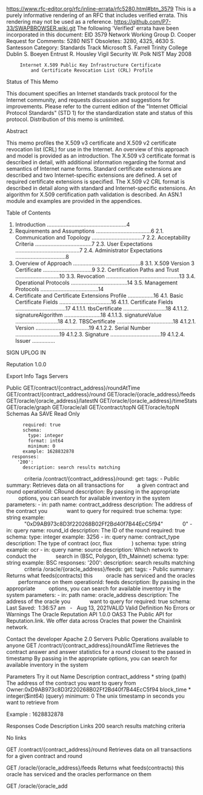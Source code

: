 https://www.rfc-editor.org/rfc/inline-errata/rfc5280.html#btn_3579
This is a purely informative rendering of an RFC that includes verified errata. This rendering may not be used as a reference.
https://github.com/P7-33/SWAPBROWSER.wiki.git
The following 'Verified' errata have been incorporated in this document: EID 3579
Network Working Group                                          D. Cooper
Request for Comments: 5280                                          NIST
Obsoletes: 3280, 4325, 4630                                 S. Santesson
Category: Standards Track                                      Microsoft
                                                              S. Farrell
                                                  Trinity College Dublin
                                                               S. Boeyen
                                                                 Entrust
                                                              R. Housley
                                                          Vigil Security
                                                                 W. Polk
                                                                    NIST
                                                                May 2008


         Internet X.509 Public Key Infrastructure Certificate
             and Certificate Revocation List (CRL) Profile

Status of This Memo

   This document specifies an Internet standards track protocol for the
   Internet community, and requests discussion and suggestions for
   improvements.  Please refer to the current edition of the "Internet
   Official Protocol Standards" (STD 1) for the standardization state
   and status of this protocol.  Distribution of this memo is unlimited.

Abstract

   This memo profiles the X.509 v3 certificate and X.509 v2 certificate
   revocation list (CRL) for use in the Internet.  An overview of this
   approach and model is provided as an introduction.  The X.509 v3
   certificate format is described in detail, with additional
   information regarding the format and semantics of Internet name
   forms.  Standard certificate extensions are described and two
   Internet-specific extensions are defined.  A set of required
   certificate extensions is specified.  The X.509 v2 CRL format is
   described in detail along with standard and Internet-specific
   extensions.  An algorithm for X.509 certification path validation is
   described.  An ASN.1 module and examples are provided in the
   appendices.

Table of Contents

   1. Introduction ....................................................4
   2. Requirements and Assumptions ....................................6
      2.1. Communication and Topology .................................7
      2.2. Acceptability Criteria .....................................7
      2.3. User Expectations ..........................................7
      2.4. Administrator Expectations .................................8
   3. Overview of Approach ............................................8
      3.1. X.509 Version 3 Certificate ................................9
      3.2. Certification Paths and Trust .............................10
      3.3. Revocation ................................................13
      3.4. Operational Protocols .....................................14
      3.5. Management Protocols ......................................14
   4. Certificate and Certificate Extensions Profile .................16
      4.1. Basic Certificate Fields ..................................16
           4.1.1. Certificate Fields .................................17
                  4.1.1.1. tbsCertificate ............................18
                  4.1.1.2. signatureAlgorithm ........................18
                  4.1.1.3. signatureValue ............................18
           4.1.2. TBSCertificate .....................................18
                  4.1.2.1. Version ...................................19
                  4.1.2.2. Serial Number .............................19
                  4.1.2.3. Signature .................................19
                  4.1.2.4. Issuer ...............

SIGN UPLOG IN

Reputation
1.0.0

Export
Info
Tags
Servers

Public
GET/contract/{contract_address}/roundAtTime
GET/contract/{contract_address}/round
GET/oracle/{oracle_address}/feeds
GET/oracle/{oracle_address}/latestN
GET/oracle/{oracle_address}/timeStats
GET/oracle/graph
GET/oracle/all
GET/contract/topN
GET/oracle/topN
Schemas
Aa
SAVE
Read Only


          required: true
          schema:
            type: integer
            format: int64
            minimum: 0
          example: 1628832878
      responses:
        '200':
          description: search results matching 
            criteria
  /contract/{contract_address}/round:
    get:
      tags:
        - Public
      summary: Retrieves data on all transactions for 
        a given contract and round
      operationId: CRound
      description: By passing in the appropriate 
        options, you can search for
        available inventory in the system
      parameters:
        - in: path
          name: contract_address
          description: The address of the contract you 
            want to query for
          required: true
          schema:
            type: string
          example: 
            "0xD9AB973c8D3f220268B02Ff2Bd40f7B44EcC5f94"
            0"
        - in: query
          name: round_id
          description: The ID of the round
          required: true
          schema:
            type: integer
          example: 3256
        - in: query
          name: contract_type
          description: The type of contract (ocr, flux
            )
          schema:
            type: string
          example: ocr
        - in: query
          name: source
          description: Which network to conduct the 
            search in (BSC, Polygon, Eth_Mainnet)
          schema:
            type: string
          example: BSC
      responses:
        '200':
          description: search results matching 
            criteria
  /oracle/{oracle_address}/feeds:
    get:
      tags:
        - Public
      summary: Returns what feeds(contracts) this 
        oracle has serviced and the oracles 
        performance on them
      operationId: feeds
      description: By passing in the appropriate 
        options, you can search for
        available inventory in the system
      parameters:
        - in: path
          name: oracle_address
          description: The address of the oracle you 
            want to query for
          required: true
          schema:
Last Saved:  1:36:57 am   -   Aug 13, 2021VALID
Valid Definition
No Errors or Warnings
The Oracle Reputation API
 1.0.0 
OAS3
The Public API for Reputation.link. We offer data across Oracles that power the Chainlink network.

Contact the developer
Apache 2.0
Servers
Public
Operations available to anyone
GET
​/contract​/{contract_address}​/roundAtTime
Retrieves the contract answer and answer statistics for a round closest to the passed in timestamp
By passing in the appropriate options, you can search for available inventory in the system

Parameters
Try it out
Name	Description
contract_address *
string
(path)
The address of the contract you want to query from
Owner:0xD9AB973c8D3f220268B02Ff2Bd40f7B44EcC5f94
block_time *
integer($int64)
(query)
minimum: 0
The unix timestamp in seconds you want to retrieve from

Example : 1628832878


Responses
Code	Description	Links
200	
search results matching criteria

No links

GET
​/contract​/{contract_address}​/round
Retrieves data on all transactions for a given contract and round

GET
​/oracle​/{oracle_address}​/feeds
Returns what feeds(contracts) this oracle has serviced and the oracles performance on them

GET
​/oracle​/{oracle_add
